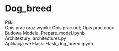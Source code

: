 # Dog_breed

Pliki:<br />
Opis prac oraz wyniki:  Opis prac.odt; Opis prac.docx <br />
Budowa Modelu:          Prepare_model.ipynb <br />
Architektury:           architectures.py <br />
Aplikacja we Flask:     Flask_dog_breed.ipynb <br />
